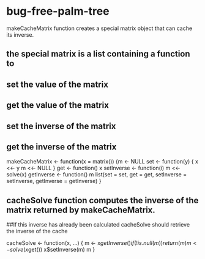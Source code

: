 # bug-free-palm-tree
makeCacheMatrix function creates a special matrix object that can cache its inverse.
## the special matrix is a list containing a function to
## set the value of the matrix
## get the value of the matrix
## set the inverse of the matrix
## get the inverse of the matrix

 makeCacheMatrix <- function(x = matrix()) 
{m <- NULL
set <- function(y)
{
  x <<- y
  m <<- NULL
}
get <- function() x
setInverse <- function(i) m <<- solve(x)
getInverse <- function() m
list(set = set, get = get, setInverse = setInverse, getInverse = getInverse)
}


## cacheSolve function computes the inverse of the matrix returned by makeCacheMatrix.
##If this inverse has already been calculated cacheSolve should retrieve the inverse of the cache 

cacheSolve <- function(x, ...) {
  m <- x$getInverse()
  if(!is.null(m))
  {
    return(m)
  }
  m <- solve(x$get())
  x$setInverse(m)
  m
}
